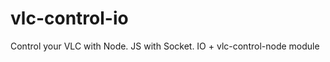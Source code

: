vlc-control-io
==============

Control your VLC with Node. JS with Socket. IO + vlc-control-node module

